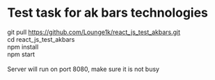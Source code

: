 # Test task for ak bars technologies

git pull https://github.com/Lounge1k/react_js_test_akbars.git <br>
cd react_js_test_akbars<br>
npm install<br>
npm start<br>
<br>
Server will run on port 8080, make sure it is not busy
